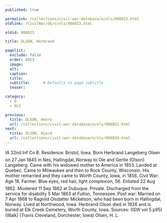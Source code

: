 ```yaml
---
published: true

permalink: /collections/civil-war-database/o/ols/008023.html
oldlink: /CivilWar/db/o/ols/008023.html

oldid: 008023

title: OLSON, Herbrand

pagelist:
  exclude: false
  order: 8023
  image: 
  alt:
  caption:
  title:
  subtitle:      # Defaults to page subtitle
  teaser:

category: 
  - O 
  - OLS

previous:
  title: OLSON, Henry
  url: /collections/civil-war-database/o/ols/008022.html  
next:
  title: OLSON, Hiord
  url: /collections/civil-war-database/o/ols/008024.html   
---
```

IA 32nd Inf Co B. Residence: Bristol, Iowa. Born &#147;Herbrand Langeberg Olsen on 27 Jan 1845 in Nes, Hallingdal, Norway to Ole and Gertie (Olson) Langeberg. Came with his widowed mother to America in 1853. Landed at Quebec. Came to Milwaukee and then to Rock County, Wisconsin. His mother remarried and they came to Worth County, Iowa, in 1856. Civil War: Age 18. Farmer. Blue eyes, red hair, light complexion, 5&#146;6&#148;. Enlisted 22 Aug 1862. Mustered 11 Sep 1862 at Dubuque. Private. Discharged from the service for disability 5 Mar 1863 at Fulton, Tennessee. Post war: Married on 7 Apr 1868 to Ragnild Olsdatter Mickelson, who had been born in Hallingdal, Norway. Lived at Northwood, Iowa. Herbrand Olson died in 1926 and is buried at Elk Creek Cemetery, Worth County, Iowa. Sources: (ISW vol 5 p95) (Walk) (Travis Cleveland, Dorchester, Iowa) &#147;Olsen, H. L.&#148;